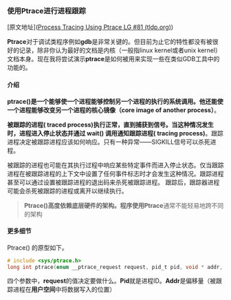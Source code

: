 ### 使用Ptrace进行进程跟踪

[原文地址]([Process Tracing Using Ptrace LG #81 (tldp.org)](https://tldp.org/LDP/LG/issue81/sandeep.html))

**Ptrace**对于调试类程序例如**gdb**是非常关键的。但目前为止它的特性都没有被很好的记录，除非你认为最好的文档是内核（一般指linux kernel或者unix kernel）文档本身。现在我将尝试演示**ptrace**是如何被用来实现一些在类似GDB工具中的功能的。

#### 介绍

**ptrace()**是一个能够使一个进程能够控制另一个进程的执行的系统调用。他还能使一个进程能够改变另一个进程的**核心镜像（core image of another process）**。

**被跟踪的进程( traced process)**执行正常，直到捕获到信号。当这种情况发生时，进程进入停止状态并通过 wait() 调用通知**跟踪进程( tracing process)**。跟踪进程决定被跟踪进程应该如何响应。只有一种异常——SIGKILL信号可以杀死进程。

被跟踪的进程也可能在其执行过程中响应某些特定事件而进入停止状态。仅当跟踪进程在被跟踪进程的上下文中设置了任何事件标志时才会发生这种情况。跟踪进程甚至可以通过设置被跟踪进程的退出码来杀死被跟踪进程。 跟踪后，跟踪器进程可能会杀死被跟踪的进程或离开以继续执行。

> **Ptrace()**高度依赖底层硬件的架构。程序使用**Ptrace**通常不能轻易地跨不同的架构

#### 更多细节

Ptrace() 的原型如下。

```c
# include <sys/ptrace.h>
long int ptrace(enum __ptrace_request request, pid_t pid, void * addr, void * data)
```

四个参数中，**request**的值决定要做什么。**Pid**就是进程ID。**Addr**是偏移量（被跟踪进程在**用户空间**中将数据写入的位置）
